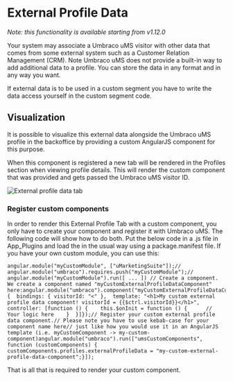 # External Profile Data

*Note: this functionality is available starting from v1.12.0*

Your system may associate a Umbraco uMS visitor with other data that comes from some external system such as a Customer  Relation Management (CRM). Note Umbraco uMS does not provide a built-in way to add additional data to a profile. You can store the data in any format and in any way you want. 

If external data is to be used in a custom segment you have to write the data access yourself in the custom segment code.

## Visualization

It is possible to visualize this external data alongside the Umbraco uMS profile in the backoffice by providing a custom AngularJS component for this purpose.

When this component is registered a new tab will be rendered in the Profiles section when viewing profile details. This will render the custom component that was provided and gets passed the Umbraco uMS visitor ID.

![External profile data tab]()

### Register custom components

In order to render this External Profile Tab with a custom component, you only have to create your component and register it with Umbraco uMS. The following code will show how to do both. Put the below code in a .js file in App\_Plugins and load the in the usual way using a package.manifest file. If you have your own custom module, you can use this:
 
```Angular
angular.module("myCustomModule", ["uMarketingSuite"]);// angular.module("umbraco").requires.push("myCustomModule");// angular.module("myCustomModule").run([ ... ]) // Create a component. We create a component named "myCustomExternalProfileDataComponent" here:angular.module("umbraco").component("myCustomExternalProfileDataComponent", {  bindings: { visitorId: "<" },  template: "<h1>My custom external profile data component! visitorId = {{$ctrl.visitorId}}</h1>",  controller: [function () {    this.$onInit = function () {      // Your logic here    }  }]});// Register your custom external profile data component.// Please note you have to use kebab-case for your component name here// just like how you would use it in an AngularJS template (i.e. myCustomComponent -> my-custom-component)angular.module("umbraco").run(["umsCustomComponents", function (customComponents) {  customComponents.profiles.externalProfileData = "my-custom-external-profile-data-component";}]);
```

That is all that is required to render your custom component.